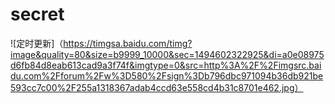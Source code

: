 # secret

![定时更新]（https://timgsa.baidu.com/timg?image&quality=80&size=b9999_10000&sec=1494602322925&di=a0e08975d6fb84d8eab613cad9a3f74f&imgtype=0&src=http%3A%2F%2Fimgsrc.baidu.com%2Fforum%2Fw%3D580%2Fsign%3Db796dbc971094b36db921be593cc7c00%2F255a1318367adab4ccd63e558cd4b31c8701e462.jpg）
